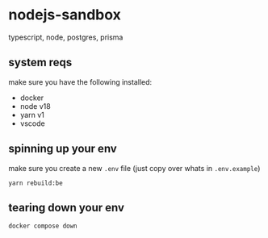 # nodejs-sandbox
typescript, node, postgres, prisma

## system reqs
make sure you have the following installed:
- docker
- node v18
- yarn v1
- vscode

## spinning up your env
make sure you create a new `.env` file (just copy over whats in `.env.example`)
```
yarn rebuild:be
```

## tearing down your env
```
docker compose down
```
